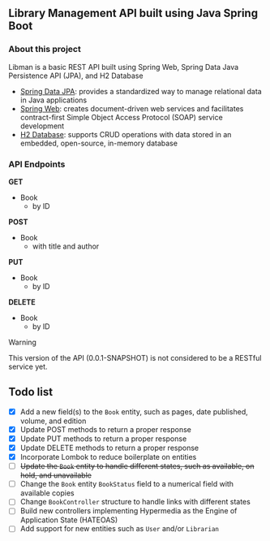 ## Library Management API built using Java Spring Boot
### About this project
Libman is a basic REST API built using Spring Web, Spring Data Java Persistence API (JPA), and H2 Database
- [Spring Data JPA](https://www.geeksforgeeks.org/jpa-introduction/): provides a standardized way to manage relational data in Java applications
- [Spring Web](https://spring.io/projects/spring-ws): creates document-driven web services and facilitates contract-first Simple Object Access Protocol (SOAP) service development
- [H2 Database](https://www.geeksforgeeks.org/spring-boot-with-h2-database/): supports CRUD operations with data stored in an embedded, open-source, in-memory database

### API Endpoints
**GET**
- Book
  - by ID

**POST**
- Book
  - with title and author

**PUT**
- Book
  - by ID

**DELETE**
- Book
  - by ID

> [!WARNING]
> This version of the API (0.0.1-SNAPSHOT) is not considered to be a RESTful service yet.

## Todo list
- [X] Add a new field(s) to the `Book` entity, such as pages, date published, volume, and edition
- [X] Update POST methods to return a proper response
- [X] Update PUT methods to return a proper response
- [X] Update DELETE methods to return a proper response
- [X] Incorporate Lombok to reduce boilerplate on entities
- [ ] ~~Update the `Book` entity to handle different states, such as available, on hold, and unavailable~~
- [ ] Change the `Book` entity `BookStatus` field to a numerical field with available copies
- [ ] Change `BookController` structure to handle links with different states
- [ ] Build new controllers implementing Hypermedia as the Engine of Application State (HATEOAS)
- [ ] Add support for new entities such as `User` and/or `Librarian`
